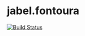 # jabel.fontoura
[![Build Status](https://travis-ci.org/cwi-crescer-2017-1/jabel.fontoura.svg?branch=master)](https://travis-ci.org/cwi-crescer-2017-1/jabel.fontoura)
